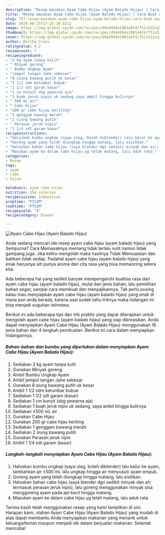 ```yaml
---
description: "Resep masakan Ayam Cabe Hijau (Ayam Balado Hijau) | Cara Buat Ayam Cabe Hijau (Ayam Balado Hijau) Yang Enak Dan Mudah"
title: "Resep masakan Ayam Cabe Hijau (Ayam Balado Hijau) | Cara Buat Ayam Cabe Hijau (Ayam Balado Hijau) Yang Enak Dan Mudah"
slug: 757-resep-masakan-ayam-cabe-hijau-ayam-balado-hijau-cara-buat-ayam-cabe-hijau-ayam-balado-hijau-yang-enak-dan-mudah
date: 2020-08-15T17:25:10.821Z
image: https://img-global.cpcdn.com/recipes/d9e499da190144fd/751x532cq70/ayam-cabe-hijau-ayam-balado-hijau-foto-resep-utama.jpg
thumbnail: https://img-global.cpcdn.com/recipes/d9e499da190144fd/751x532cq70/ayam-cabe-hijau-ayam-balado-hijau-foto-resep-utama.jpg
cover: https://img-global.cpcdn.com/recipes/d9e499da190144fd/751x532cq70/ayam-cabe-hijau-ayam-balado-hijau-foto-resep-utama.jpg
author: Martha Cross
ratingvalue: 4.2
reviewcount: 7
recipeingredient:
- "2 kg ayam tanpa kulit"
- " Minyak goreng"
- " Bumbu Ungkap Ayam"
- "jempol tangan Jahe sebesar"
- "8 siung bawang putih uk besar"
- "1 1/2 sdm ketumbar bubuk"
- "1 1/2 sdt garam kasar"
- "1 cm kunyit sbg pewarna aja"
- "1 buah jeruk nipis uk sedang saya ambil hingga bulirnya"
- " 500 mL air"
- " Cabe Hijau"
- "200 gr cabe hijau keriting"
- "1 genggam bawang merah"
- "2 siung bawang putih"
- " Perasan jeruk nipis"
- "1 1/4 sdt garam kasar"
recipeinstructions:
- "Haluskan bumbu ungkap (saya uleg, boleh diblender) lalu balur ke ayam, tambahkan air ±500 mL lalu ungkap hingga air menyusut/ ayam empuk."
- "Goreng ayam yang telah diungkap hingga matang, lalu sisihkan."
- "Haluskan bahan cabe hijau (saya blender dgn sedikit minyak dan air; termasuk perasan jeruk nipis), lalu goreng menggunakan minyak sisa menggoreng ayam pada api kecil hingga matang."
- "Masukan ayam ke dalam cabe hijau yg telah matang, lalu aduk rata."
categories:
- Resep
tags:
- ayam
- cabe
- hijau

katakunci: ayam cabe hijau 
nutrition: 154 calories
recipecuisine: Indonesian
preptime: "PT24M"
cooktime: "PT52M"
recipeyield: "4"
recipecategory: Dinner

---
```



![Ayam Cabe Hijau (Ayam Balado Hijau)](https://img-global.cpcdn.com/recipes/d9e499da190144fd/751x532cq70/ayam-cabe-hijau-ayam-balado-hijau-foto-resep-utama.jpg)

Anda sedang mencari ide resep ayam cabe hijau (ayam balado hijau) yang Sempurna? Cara Memasaknya memang tidak terlalu sulit namun tidak gampang juga. Jika keliru mengolah maka hasilnya Tidak Memuaskan dan bahkan tidak sedap. Padahal ayam cabe hijau (ayam balado hijau) yang enak harusnya sih punya aroma dan cita rasa yang bisa memancing selera kita.

Ada beberapa hal yang sedikit banyak mempengaruhi kualitas rasa dari ayam cabe hijau (ayam balado hijau), mulai dari jenis bahan, lalu pemilihan bahan segar, sampai cara membuat dan menyajikannya. Tak perlu pusing kalau mau menyiapkan ayam cabe hijau (ayam balado hijau) yang enak di mana pun anda berada, karena asal sudah tahu triknya maka hidangan ini bisa menjadi suguhan istimewa.




Berikut ini ada beberapa tips dan trik praktis yang dapat diterapkan untuk mengolah ayam cabe hijau (ayam balado hijau) yang siap dikreasikan. Anda dapat menyiapkan Ayam Cabe Hijau (Ayam Balado Hijau) menggunakan 16 jenis bahan dan 4 langkah pembuatan. Berikut ini cara dalam menyiapkan hidangannya.

<!--inarticleads1-->

##### Bahan-bahan dan bumbu yang diperlukan dalam menyiapkan Ayam Cabe Hijau (Ayam Balado Hijau):

1. Sediakan 2 kg ayam tanpa kulit
1. Gunakan  Minyak goreng
1. Ambil  Bumbu Ungkap Ayam
1. Ambil jempol tangan Jahe sebesar
1. Gunakan 8 siung bawang putih uk besar
1. Ambil 1 1/2 sdm ketumbar bubuk
1. Sediakan 1 1/2 sdt garam (kasar)
1. Sediakan 1 cm kunyit (sbg pewarna aja)
1. Sediakan 1 buah jeruk nipis uk sedang, saya ambil hingga bulirnya
1. Sediakan  ±500 mL air
1. Gunakan  Cabe Hijau
1. Gunakan 200 gr cabe hijau keriting
1. Sediakan 1 genggam bawang merah
1. Sediakan 2 siung bawang putih
1. Gunakan  Perasan jeruk nipis
1. Ambil 1 1/4 sdt garam (kasar)




<!--inarticleads2-->

##### Langkah-langkah menyiapkan Ayam Cabe Hijau (Ayam Balado Hijau):

1. Haluskan bumbu ungkap (saya uleg, boleh diblender) lalu balur ke ayam, tambahkan air ±500 mL lalu ungkap hingga air menyusut/ ayam empuk.
1. Goreng ayam yang telah diungkap hingga matang, lalu sisihkan.
1. Haluskan bahan cabe hijau (saya blender dgn sedikit minyak dan air; termasuk perasan jeruk nipis), lalu goreng menggunakan minyak sisa menggoreng ayam pada api kecil hingga matang.
1. Masukan ayam ke dalam cabe hijau yg telah matang, lalu aduk rata.




Terima kasih telah menggunakan resep yang kami tampilkan di sini. Harapan kami, olahan Ayam Cabe Hijau (Ayam Balado Hijau) yang mudah di atas dapat membantu Anda menyiapkan makanan yang menarik untuk keluarga/teman maupun menjadi ide dalam berjualan makanan. Selamat mencoba!
